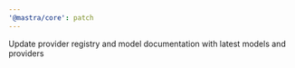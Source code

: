 ```yaml
---
'@mastra/core': patch
---
```


Update provider registry and model documentation with latest models and providers
